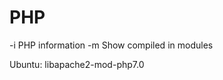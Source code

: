 # PHP
  -i               PHP information
  -m               Show compiled in modules

Ubuntu:
libapache2-mod-php7.0 
